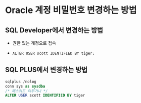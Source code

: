 # Oracle 계정 비밀번호 변경하는 방법

## SQL Developer에서 변경하는 방법
- 권한 있는 계정으로 접속

- `ALTER USER scott IDENTIFIED BY tiger;`


## SQL PLUS에서 변경하는 방법

```sql
sqlplus /nolog
conn sys as sysdba
/* 패스워드 아무거나 */
ALTER USER scott IDENTIFIED BY tiger
```
